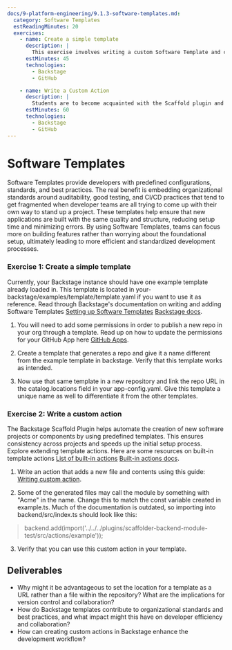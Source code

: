 ```yaml
---
docs/9-platform-engineering/9.1.3-software-templates.md:
  category: Software Templates
  estReadingMinutes: 20
  exercises:
    - name: Create a simple template
      description: |
        This exercise involves writing a custom Software Template and configuring Backstage to register it as an entity that can be used from the UI, and then using the template to publish a new repo in a GitHub organization. This can be achieved by following two separate guides in Spotify's official Backstage docs: one for writing the Software Template, and the other for providing Backstage with the necessary permissions to publish new GitHub repos using the Template. Some extra time is allotted for misc. debugging, since it seems that Backstage is in a transitory period and there's no telling whether their guides will remain accurate.
      estMinutes: 45
      technologies:
        - Backstage
        - GitHub

    - name: Write a Custom Action
      description: |
        Students are to become acquainted with the Scaffold plugin and extend this plugin by writing a custom action which can be used in the custom template they wrote in the previous exercise.  Some special instructions are provided because the only available official guides are outdated.  
      estMinutes: 60
      technologies:
        - Backstage
        - GitHub
---
```


# Software Templates

Software Templates provide developers with predefined configurations, standards, and best practices. The real benefit is embedding organizational standards around auditability, good testing, and CI/CD practices that tend to get fragmented when developer teams are all trying to come up with their own way to stand up a project. These templates help ensure that new applications are built with the same quality and structure, reducing setup time and minimizing errors. By using Software Templates, teams can focus more on building features rather than worrying about the foundational setup, ultimately leading to more efficient and standardized development processes.

### Exercise 1: Create a simple template

Currently, your Backstage instance should have one example template already loaded in. This template is located in your-backstage/examples/template/template.yaml if you want to use it as reference. Read through Backstage's documentation on writing and adding Software Templates [Setting up Software Templates](https://backstage.spotify.com/learn/onboarding-software-to-backstage/setting-up-software-templates/9-new-software-template/) [Backstage docs](https://backstage.io/docs/features/software-templates/).

1. You will need to add some permissions in order to publish a new repo in your org through a template. Read up on how to update the permissions for your GitHub App here [GitHub Apps](https://backstage.io/docs/integrations/github/github-apps/#app-permissions).

2. Create a template that generates a repo and give it a name different from the example template in backstage. Verify that this template works as intended.

3. Now use that same template in a new repository and link the repo URL in the catalog.locations field in your app-config.yaml. Give this template a unique name as well to differentiate it from the other templates.


### Exercise 2: Write a custom action

The Backstage Scaffold Plugin helps automate the creation of new software projects or components by using predefined templates. This ensures consistency across projects and speeds up the initial setup process. Explore extending template actions. Here are some resources on built-in template actions [List of built-in actions](https://github.com/backstage/backstage/tree/master/plugins/scaffolder-backend/src/scaffolder/actions/builtin) [Built-in actions docs](https://backstage.io/docs/features/software-templates/builtin-actions/).


1. Write an action that adds a new file and contents using this guide: [Writing custom action](https://backstage.io/docs/features/software-templates/writing-custom-actions/).

2. Some of the generated files may call the module by something with "Acme" in the name. Change this to match the const variable created in example.ts. Much of the documentation is outdated, so importing into backend/src/index.ts should look like this: 
> backend.add(import('../../../plugins/scaffolder-backend-module-test/src/actions/example'));

3. Verify that you can use this custom action in your template.

## Deliverables

- Why might it be advantageous to set the location for a template as a URL rather than a file within the repository? What are the implications for version control and collaboration?
- How do Backstage templates contribute to organizational standards and best practices, and what impact might this have on developer efficiency and collaboration?
- How can creating custom actions in Backstage enhance the development workflow?
